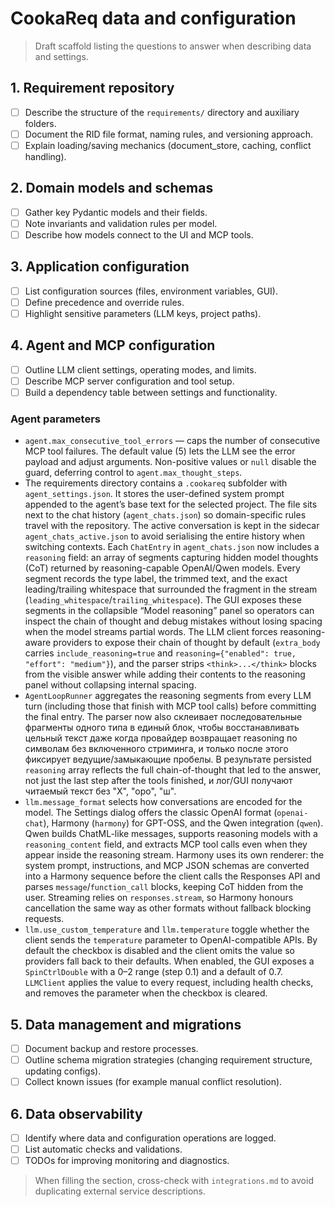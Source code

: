 # CookaReq data and configuration

> Draft scaffold listing the questions to answer when describing data and settings.

## 1. Requirement repository
- [ ] Describe the structure of the `requirements/` directory and auxiliary folders.
- [ ] Document the RID file format, naming rules, and versioning approach.
- [ ] Explain loading/saving mechanics (document_store, caching, conflict handling).

## 2. Domain models and schemas
- [ ] Gather key Pydantic models and their fields.
- [ ] Note invariants and validation rules per model.
- [ ] Describe how models connect to the UI and MCP tools.

## 3. Application configuration
- [ ] List configuration sources (files, environment variables, GUI).
- [ ] Define precedence and override rules.
- [ ] Highlight sensitive parameters (LLM keys, project paths).

## 4. Agent and MCP configuration
- [ ] Outline LLM client settings, operating modes, and limits.
- [ ] Describe MCP server configuration and tool setup.
- [ ] Build a dependency table between settings and functionality.

### Agent parameters

- `agent.max_consecutive_tool_errors` — caps the number of consecutive MCP tool failures. The default value (5) lets the LLM see the error payload and adjust arguments. Non-positive values or `null` disable the guard, deferring control to `agent.max_thought_steps`.
- The requirements directory contains a `.cookareq` subfolder with `agent_settings.json`. It stores the user-defined system prompt appended to the agent’s base text for the selected project. The file sits next to the chat history (`agent_chats.json`) so domain-specific rules travel with the repository. The active conversation is kept in the sidecar `agent_chats_active.json` to avoid serialising the entire history when switching contexts. Each `ChatEntry` in `agent_chats.json` now includes a `reasoning` field: an array of segments capturing hidden model thoughts (CoT) returned by reasoning-capable OpenAI/Qwen models. Every segment records the type label, the trimmed text, and the exact leading/trailing whitespace that surrounded the fragment in the stream (`leading_whitespace`/`trailing_whitespace`). The GUI exposes these segments in the collapsible “Model reasoning” panel so operators can inspect the chain of thought and debug mistakes without losing spacing when the model streams partial words. The LLM client forces reasoning-aware providers to expose their chain of thought by default (`extra_body` carries `include_reasoning=true` and `reasoning={"enabled": true, "effort": "medium"}`), and the parser strips `<think>...</think>` blocks from the visible answer while adding their contents to the reasoning panel without collapsing internal spacing.
- `AgentLoopRunner` aggregates the reasoning segments from every LLM turn (including those that finish with MCP tool calls) before committing the final entry. The parser now also склеивает последовательные фрагменты одного типа в единый блок, чтобы восстанавливать цельный текст даже когда провайдер возвращает reasoning по символам без включенного стриминга, и только после этого фиксирует ведущие/замыкающие пробелы. В результате persisted `reasoning` array reflects the full chain-of-thought that led to the answer, not just the last step after the tools finished, и лог/GUI получают читаемый текст без "Х", "оро", "ш".
- `llm.message_format` selects how conversations are encoded for the model. The Settings dialog offers the classic OpenAI format (`openai-chat`), Harmony (`harmony`) for GPT-OSS, and the Qwen integration (`qwen`). Qwen builds ChatML-like messages, supports reasoning models with a `reasoning_content` field, and extracts MCP tool calls even when they appear inside the reasoning stream. Harmony uses its own renderer: the system prompt, instructions, and MCP JSON schemas are converted into a Harmony sequence before the client calls the Responses API and parses `message`/`function_call` blocks, keeping CoT hidden from the user. Streaming relies on `responses.stream`, so Harmony honours cancellation the same way as other formats without fallback blocking requests.
- `llm.use_custom_temperature` and `llm.temperature` toggle whether the client sends the `temperature` parameter to OpenAI-compatible APIs. By default the checkbox is disabled and the client omits the value so providers fall back to their defaults. When enabled, the GUI exposes a `SpinCtrlDouble` with a 0–2 range (step 0.1) and a default of 0.7. `LLMClient` applies the value to every request, including health checks, and removes the parameter when the checkbox is cleared.

## 5. Data management and migrations
- [ ] Document backup and restore processes.
- [ ] Outline schema migration strategies (changing requirement structure, updating configs).
- [ ] Collect known issues (for example manual conflict resolution).

## 6. Data observability
- [ ] Identify where data and configuration operations are logged.
- [ ] List automatic checks and validations.
- [ ] TODOs for improving monitoring and diagnostics.

> When filling the section, cross-check with `integrations.md` to avoid duplicating external service descriptions.
